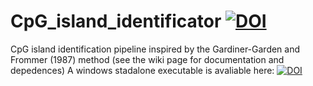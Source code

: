# CpG_island_identificator [![DOI](https://zenodo.org/badge/DOI/10.5281/zenodo.5135097.svg)](https://doi.org/10.5281/zenodo.5135097)
CpG island identification pipeline inspired by the  Gardiner-Garden and Frommer (1987) method (see the wiki page for documentation and depedences)
A windows stadalone executable is avaliable here: [![DOI](https://zenodo.org/badge/DOI/10.5281/zenodo.5138349.svg)](https://doi.org/10.5281/zenodo.5138349)